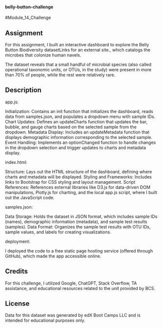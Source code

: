 #### belly-button-challenge
#Module_14_Challenge

## Assignment
For this assignment, I built an interactive dashboard to explore the Belly Button Biodiversity datasetLinks for an external site., which catalogs the microbes that colonize human navels.

The dataset reveals that a small handful of microbial species (also called operational taxonomic units, or OTUs, in the study) were present in more than 70% of people, while the rest were relatively rare.

## Description 

app.js:

Initialization: Contains an init function that initializes the dashboard, reads data from samples.json, and populates a dropdown menu with sample IDs.
Chart Updates: Defines an updateCharts function that updates the bar, bubble, and gauge charts based on the selected sample from the dropdown.
Metadata Display: Includes an updateMetadata function that displays demographic information corresponding to the selected sample.
Event Handling: Implements an optionChanged function to handle changes in the dropdown selection and trigger updates to charts and metadata display.

index.html:

Structure: Lays out the HTML structure of the dashboard, defining where charts and metadata will be displayed.
Styling and Frameworks: Includes links to Bootstrap for CSS styling and layout management.
Script References: References external libraries like D3.js for data-driven DOM manipulations, Plotly.js for charting, and the local app.js script, where I built out the JavaScript code.

samples.json:

Data Storage: Holds the dataset in JSON format, which includes sample IDs (names), demographic information (metadata), and sample test results (samples).
Data Format: Organizes the sample test results with OTU IDs, sample values, and labels for creating visualizations.

deployment: 

I deployed the code to a free static page hosting service (offered through GitHub), which made the app accessible online. 

## Credits
For this challenge, I utilized Google, ChatGPT, Stack Overflow, TA assistance, and educational resources related to the unit provided by BCS.

## License
Data for this dataset was generated by edX Boot Camps LLC and is intended for educational purposes only.